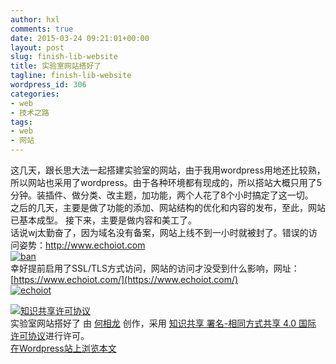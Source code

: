 ```yaml
---
author: hxl
comments: true
date: 2015-03-24 09:21:01+00:00
layout: post
slug: finish-lib-website
title: 实验室网站搭好了
tagline: finish-lib-website
wordpress_id: 306
categories:
- web
- 技术之路
tags:
- web
- 网站
---
```


这几天，跟长思大法一起搭建实验室的网站，由于我用wordpress用地还比较熟，所以网站也采用了wordpress。由于各种环境都有现成的，所以搭站大概只用了5分钟。装插件、做分类、改主题，加功能，两个人花了8个小时搞定了这一切。   
之后的几天，主要是做了功能的添加、网站结构的优化和内容的发布，至此，网站已基本成型。
接下来，主要是做内容和美工了。   
话说wj太勤奋了，因为域名没有备案，网站上线不到一小时就被封了。错误的访问姿势：http://www.echoiot.com   
[![ban](https://tec.hxlxz.com/wp-content/uploads/2015/03/ban.png)](https://tec.hxlxz.com/wp-content/uploads/2015/03/ban.png)   
幸好提前启用了SSL/TLS方式访问，网站的访问才没受到什么影响，网址： [https://www.echoiot.com/](https://www.echoiot.com/)   
[![echoiot](https://tec.hxlxz.com/wp-content/uploads/2015/03/echoiot.png)](https://tec.hxlxz.com/wp-content/uploads/2015/03/echoiot.png)   

[![知识共享许可协议](https://i.creativecommons.org/l/by-sa/4.0/88x31.png)](http://creativecommons.org/licenses/by-sa/4.0/)  
实验室网站搭好了 由 [何相龙]() 创作，采用 [知识共享 署名-相同方式共享 4.0 国际 许可协议](http://creativecommons.org/licenses/by-sa/4.0/)进行许可。  
[在Wordpress站上浏览本文](https://tec.hxlxz.com/?p=306)